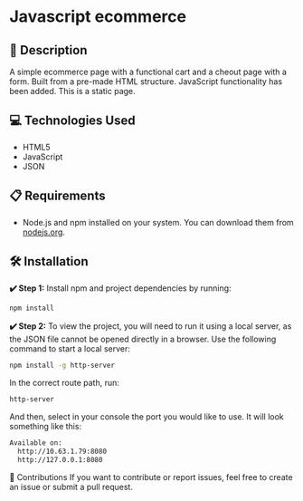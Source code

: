 # Javascript ecommerce

## 📄 Description

A simple ecommerce page with a functional cart and a cheout page with a form. Built from a pre-made HTML structure. JavaScript functionality has been added. This is a static page.

## 💻 Technologies Used

- HTML5
- JavaScript
- JSON

## 📋 Requirements

- Node.js and npm installed on your system. You can download them from [nodejs.org](https://nodejs.org/).

## 🛠️ Installation

**✔️ Step 1:** Install npm and project dependencies by running:

```bash
npm install
```

**✔️ Step 2:** To view the project, you will need to run it using a local server, as the JSON file cannot be opened directly in a browser. Use the following command to start a local server:

```bash
npm install -g http-server
```
In the correct route path, run:

```bash
http-server
```

And then, select in your console the port you would like to use. It will look something like this:

```bash
Available on:
  http://10.63.1.79:8080
  http://127.0.0.1:8080

```

🤝 Contributions
If you want to contribute or report issues, feel free to create an issue or submit a pull request.
